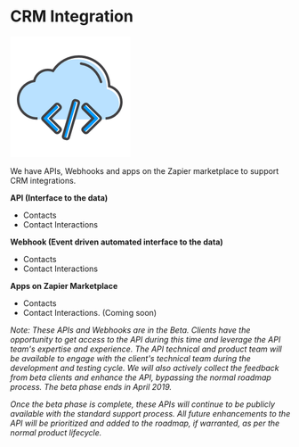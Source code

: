 # CRM Integration

![Integration](/images/integration.png)

We have APIs, Webhooks and apps on the Zapier marketplace to support CRM integrations.

**API (Interface to the data)**

* Contacts
* Contact Interactions

**Webhook (Event driven automated interface to the data)**

* Contacts
* Contact Interactions

**Apps on Zapier Marketplace**

* Contacts
* Contact Interactions. (Coming soon)

*Note: These APIs and Webhooks are in the Beta. Clients have the opportunity to get access to the API during this time and leverage the API team's expertise and experience. The API technical and product team will be available to engage with the client's technical team during the development and testing cycle. We will also actively collect the feedback from beta clients and enhance the API, bypassing the normal roadmap process. The beta phase ends in April 2019.*

*Once the beta phase is complete, these APIs will continue to be publicly available with the standard support process. All future enhancements to the API will be prioritized and added to the roadmap, if warranted, as per the normal product lifecycle.*
